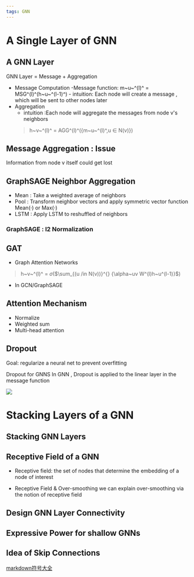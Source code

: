 ```yaml
---
tags: GNN
---
```

# A Single Layer of GNN
## A GNN Layer
GNN Layer = Message + Aggregation
- Message Computation
    -Message function: m~u~^(l)^ = MSG^(l)^(h~u~^(l-1)^)
        - intuition: Each node will create a message , which will be sent to other nodes later
- Aggregation
  - intuition :Each node will aggregate the messages from node v's neighbors
  > h~v~^(l)^ = AGG^(l)^({m~u~^(l)^,u  $\in$ N(v)}) 

## Message Aggregation : Issue 
Information from node v itself could get lost

## GraphSAGE Neighbor Aggregation
- Mean : Take a weighted average of neighbors
- Pool : Transform neighbor vectors and apply symmetric vector function Mean(·) or Max(·) 
- LSTM : Apply LSTM to reshuffled of neighbors
### GraphSAGE : l2 Normalization

## GAT
- Graph Attention Networks
> h~v~^(l)^ = $\sigma$($\sum_{(u /in  N(v))}^{} {\alpha~uv W^(l)h~u^(l-1)}$)

- In GCN/GraphSAGE
## Attention Mechanism
- Normalize 
- Weighted sum
- Multi-head attention

## Dropout 
Goal: regularize a neural net to prevent overfitting

Dropout for GNNS
In GNN , Dropout is applied to the linear layer in the message function

![](https://s2.loli.net/2022/01/11/I5PXjfMw3ZLuCyE.png)

# Stacking Layers of a GNN

## Stacking GNN Layers

## Receptive Field of a GNN
- Receptive field: the set of nodes that determine the embedding of a node of interest

- Receptive Field & Over-smoothing
we can explain over-smoothing via the notion of receptive field

## Design GNN Layer Connectivity

## Expressive Power for shallow GNNs

## Idea of Skip Connections
[markdown符号大全](https://www.zybuluo.com/codeep/note/163962#10%E5%A6%82%E4%BD%95%E8%BE%93%E5%85%A5%E7%B4%AF%E5%8A%A0%E7%B4%AF%E4%B9%98%E8%BF%90%E7%AE%97)
